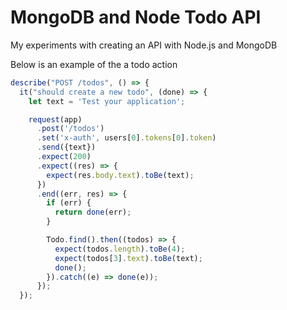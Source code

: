 # MongoDB and Node Todo API

My experiments with creating an API with Node.js and MongoDB

Below is an example of the a todo action

```javascript
describe("POST /todos", () => {
  it("should create a new todo", (done) => {
    let text = 'Test your application';

    request(app)
      .post('/todos')
      .set('x-auth', users[0].tokens[0].token)
      .send({text})
      .expect(200)
      .expect((res) => {
        expect(res.body.text).toBe(text);
      })
      .end((err, res) => {
        if (err) {
          return done(err);
        }

        Todo.find().then((todos) => {
          expect(todos.length).toBe(4);
          expect(todos[3].text).toBe(text);
          done();
        }).catch((e) => done(e));
      });
  });
```
